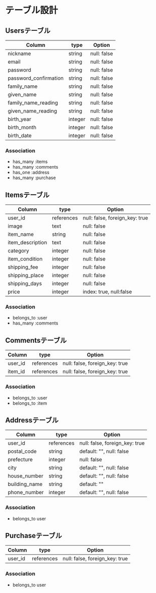 # テーブル設計

## Usersテーブル

| Column                | type          | Option                        |
| --------------------- | ------------- | ----------------------------- |
| nickname              | string        | null: false                   |
| email                 | string        | null: false                   |
| password              | string        | null: false                   |
| password_confirmation | string        | null: false                   |
| family_name           | string        | null: false                   |
| given_name            | string        | null: false                   |
| family_name_reading   | string        | null: false                   |
| given_name_reading    | string        | null: false                   |
| birth_year            | integer       | null: false                   |
| birth_month           | integer       | null: false                   |
| birth_date            | integer       | null: false                   |

### Association
- has_many :items
- has_many :comments
- has_one  :address
- has_many :purchase

## Itemsテーブル

| Column                | type          | Option                         |
| --------------------- | ------------- | ------------------------------ |
| user_id               | references    | null: false, foreign_key: true |
| image                 | text          | null: false                    |
| item_name             | string        | null: false                    |
| item_description      | text          | null: false                    |
| category              | integer       | null: false                    |
| item_condition        | integer       | null: false                    |
| shipping_fee          | integer       | null: false                    |
| shipping_place        | integer       | null: false                    |
| shipping_days         | integer       | null: false                    |
| price                 | integer       | index: true, null:false        |

### Association
- belongs_to :user
- has_many :comments

## Commentsテーブル

| Column                | type          | Option                         |
| --------------------- | ------------- | ------------------------------ |
| user_id               | references    | null: false, foreign_key: true |
| item_id               | references    | null: false, foreign_key: true |

### Association
- belongs_to :user
- belongs_to :item


## Addressテーブル

| Column                | type          | Option                         |
| --------------------- | ------------- | ------------------------------ |
| user_id               | references    | null: false, foreign_key: true |
| postal_code           | string        | default: "", null: false       |
| prefecture            | integer       | null: false                    |
| city                  | string        | default: "", null: false       |
| house_number          | string        | default: "", null: false       |
| building_name         | string        | default: ""                    |
| phone_number          | integer       | default: "", null: false       |

### Association

- belongs_to user

## Purchaseテーブル

| Column                | type          | Option                         |
| --------------------- | ------------- | ------------------------------ |
| user_id               | references    | null: false, foreign_key: true |

### Association

- belongs_to user